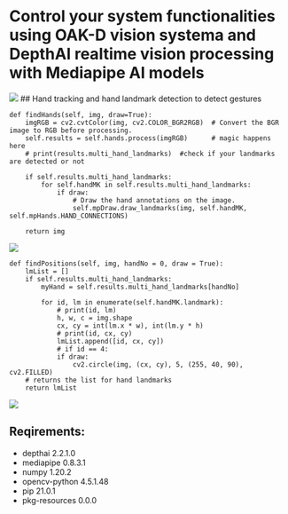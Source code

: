 # Control your system functionalities using OAK-D vision systema and DepthAI realtime vision processing with Mediapipe AI models
<img src="https://github.com/vilaksh01/DepthAI-LazyProjects/blob/main/Projects/OAK-D%20Hand%20Gesture%20Control/images/Screenshot%20from%202021-04-23%2021-31-36.png">
## Hand tracking and hand landmark detection to detect gestures

    def findHands(self, img, draw=True):
        imgRGB = cv2.cvtColor(img, cv2.COLOR_BGR2RGB)  # Convert the BGR image to RGB before processing.
        self.results = self.hands.process(imgRGB)      # magic happens here
        # print(results.multi_hand_landmarks)  #check if your landmarks are detected or not

        if self.results.multi_hand_landmarks:
            for self.handMK in self.results.multi_hand_landmarks:            
                if draw:
                    # Draw the hand annotations on the image.
                    self.mpDraw.draw_landmarks(img, self.handMK, self.mpHands.HAND_CONNECTIONS)

        return img
        
<img src="https://google.github.io/mediapipe/images/mobile/hand_crops.png">
        
    def findPositions(self, img, handNo = 0, draw = True):
        lmList = []
        if self.results.multi_hand_landmarks:
            myHand = self.results.multi_hand_landmarks[handNo]

            for id, lm in enumerate(self.handMK.landmark):
                # print(id, lm)
                h, w, c = img.shape
                cx, cy = int(lm.x * w), int(lm.y * h)
                # print(id, cx, cy)
                lmList.append([id, cx, cy])
                # if id == 4:
                if draw:
                    cv2.circle(img, (cx, cy), 5, (255, 40, 90), cv2.FILLED)
        # returns the list for hand landmarks
        return lmList

<img src="https://google.github.io/mediapipe/images/mobile/hand_landmarks.png">


## Reqirements:

- depthai	2.2.1.0
- mediapipe	0.8.3.1
- numpy	1.20.2
- opencv-python	4.5.1.48
- pip	21.0.1
- pkg-resources	0.0.0	
